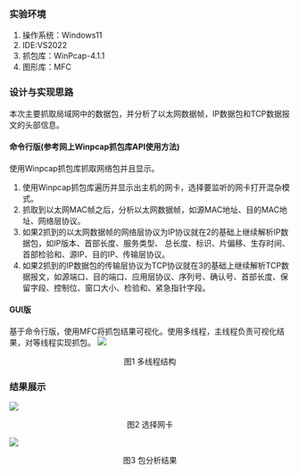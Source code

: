 ### 实验环境

1. 操作系统：Windows11
2. IDE:VS2022
3. 抓包库：WinPcap-4.1.1
4. 图形库：MFC

### 设计与实现思路

本次主要抓取局域网中的数据包，并分析了以太网数据帧，IP数据包和TCP数据报文的头部信息。

#### 命令行版(参考网上Winpcap抓包库API使用方法)

使用Winpcap抓包库抓取网络包并且显示。

1. 使用Winpcap抓包库遍历并显示出主机的网卡，选择要监听的网卡打开混杂模式。
2. 抓取到以太网MAC帧之后，分析以太网数据帧，如源MAC地址、目的MAC地址、网络层协议。
3. 如果2抓到的以太网数据帧的网络层协议为IP协议就在2的基础上继续解析IP数据包，如IP版本、首部长度、服务类型、 总长度、标识、片偏移、生存时间、首部检验和、源IP、目的IP、传输层协议。
4. 如果2抓到的IP数据包的传输层协议为TCP协议就在3的基础上继续解析TCP数据报文，如源端口、目的端口、应用层协议、序列号、确认号、首部长度、保留字段、控制位、窗口大小、检验和、紧急指针字段。

#### GUI版

基于命令行版，使用MFC将抓包结果可视化。使用多线程，主线程负责可视化结果，对等线程实现抓包。
![](D:\master\课程学习\软件安全\图片1.png)

<center>图1 多线程结构</center>

### 结果展示

![](D:\master\课程学习\软件安全\121154.png)

<center>图2 选择网卡</center>

![](D:\master\课程学习\软件安全\121427.png)

<center>图3 包分析结果</center>